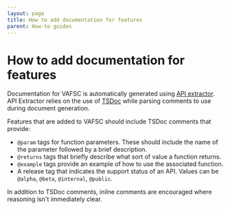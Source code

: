 ```yaml
---
layout: page
title: How to add documentation for features
parent: How-to guides
---
```


# How to add documentation for features

Documentation for VAFSC is automatically generated using [API extractor](https://api-extractor.com). API Extractor relies on the use of [TSDoc](https://github.com/microsoft/tsdoc) while parsing comments to use during document generation. 

Features that are added to VAFSC should include TSDoc comments that provide:

- `@param` tags for function parameters. These should include the name of the parameter followed by a brief description.
- `@returns` tags that briefly describe what sort of value a function returns.
- `@example` tags provide an example of how to use the associated function.
- A release tag that indicates the support status of an API. Values can be `@alpha`, `@beta`, `@internal`, `@public`.

In addition to TSDoc comments, inilne comments are encouraged where reasoning isn't immediately clear. 